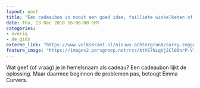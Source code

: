 ```yaml
---
layout: post
title: "Een cadeaubon is nooit een goed idee, failliete winkelketen of niet"
date: Thu, 13 Dec 2018 16:06:00 GMT
categories: 
- overig 
- de_gids 
externe_link: "https://www.volkskrant.nl/nieuws-achtergrond/sorry-zeggen-terwijl-je-iets-geeft-dat-kan-alleen-bij-een-cadeaubon~be6371fd/"
feature_image: "https://images2.persgroep.net/rcs/ktVS7NLqVjJCl00arP-VIXrKFLc/diocontent/137168781/_crop/0/337/3744/3748/_fill/320/320?appId=93a17a8fd81db0de025c8abd1cca1279&quality=0.85"
---
```


Wat geef (of vraag) je in hemelsnaam als cadeau? Een cadeaubon lijkt de oplossing. Maar daarmee beginnen de problemen pas, betoogt Emma Curvers.

